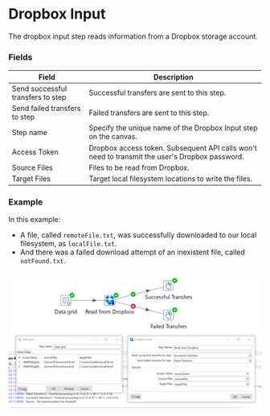 # Dropbox Input
The dropbox input step reads information from a Dropbox storage account.

### Fields
Field  | Description
------------- | -------------
Send successful transfers to step  |  Successful transfers are sent to this step.
Send failed transfers to step  |  Failed transfers are sent to this step.
Step name  | Specify the unique name of the Dropbox Input step on the canvas.
Access Token  | Dropbox access token. Subsequent API calls won't need to transmit the user's Dropbox password.
Source Files  |  Files to be read from Dropbox.
Target Files  |  Target local filesystem locations to write the files.

### Example
In this example: 
* A file, called ```remoteFile.txt```, was successfully downloaded to our local filesystem, as ```localFile.txt```.
* And there was a failed download attempt of an inexistent file, called ```notFound.txt```.

![alt text](https://github.com/LeonardoCoelho71950/pdi-dropbox-plugin/blob/master/docs/screenshots/dropbox-input.png "Downloading a file from Dropbox")
